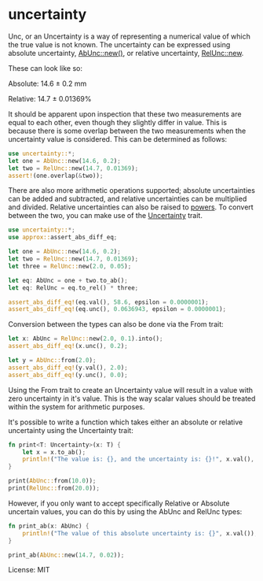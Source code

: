 # uncertainty

Unc, or an Uncertainty is a way of representing a numerical value of which the true
value is not known. The uncertainty can be expressed using absolute uncertainty,
[AbUnc::new()](abunc/struct.AbUnc.html), or relative uncertainty,
[RelUnc::new](relunc/struct.RelUnc.html).

These can look like so:

Absolute: 14.6 ± 0.2 mm

Relative: 14.7 ± 0.01369%

It should be apparent upon inspection that these two measurements are equal to each other, even
though they slightly differ in value. This is because there is some overlap between the two
measurements when the uncertainty value is considered. This can be determined as follows:

```rust
use uncertainty::*;
let one = AbUnc::new(14.6, 0.2);
let two = RelUnc::new(14.7, 0.01369);
assert!(one.overlap(&two));
```

There are also more arithmetic operations supported; absolute uncertainties can be added and
subtracted, and relative uncertainties can be multiplied and divided. Relative uncertainties
can also be raised to [powers](relunc/struct.RelUnc.html#method.powi). To convert between
the two, you can make use of the [Uncertainty](unc/trait.Uncertainty.html) trait.

```rust
use uncertainty::*;
use approx::assert_abs_diff_eq;

let one = AbUnc::new(14.6, 0.2);
let two = RelUnc::new(14.7, 0.01369);
let three = RelUnc::new(2.0, 0.05);

let eq: AbUnc = one + two.to_ab();
let eq: RelUnc = eq.to_rel() * three;

assert_abs_diff_eq!(eq.val(), 58.6, epsilon = 0.0000001);
assert_abs_diff_eq!(eq.unc(), 0.0636943, epsilon = 0.0000001);
```

Conversion between the types can also be done via the From trait:

```rust
let x: AbUnc = RelUnc::new(2.0, 0.1).into();
assert_abs_diff_eq!(x.unc(), 0.2);

let y = AbUnc::from(2.0);
assert_abs_diff_eq!(y.val(), 2.0);
assert_abs_diff_eq!(y.unc(), 0.0);
```

Using the From trait to create an Uncertainty value will result in a value with zero
uncertainty in it's value. This is the way scalar values should be treated within the system
for arithmetic purposes.

It's possible to write a function which takes either an absolute or relative uncertainty using
the Uncertainty trait:

```rust
fn print<T: Uncertainty>(x: T) {
    let x = x.to_ab();
    println!("The value is: {}, and the uncertainty is: {}!", x.val(), x.unc());
}

print(AbUnc::from(10.0));
print(RelUnc::from(20.0));
```

However, if you only want to accept specifically Relative or Absolute uncertain values, you can
do this by using the AbUnc and RelUnc types:

```rust
fn print_ab(x: AbUnc) {
    println!("The value of this absolute uncertainty is: {}", x.val());
}

print_ab(AbUnc::new(14.7, 0.02));
```

License: MIT
